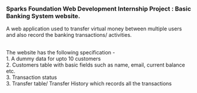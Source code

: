 <h3>Sparks Foundation Web Development Internship Project : <b>Basic Banking System website.</b> </h3>
  A web application used to transfer virtual money between multiple users and also record the banking transactions/ activities.<br><br>
  
  <p>The website has the following specification -<br>
  1. A dummy data for upto 10 customers<br>
  2. Customers table with basic fields such as name, email, current balance etc.<br>
  3. Transaction status<br>
  3. Transfer table/ Transfer History which records all the transactions</p>
